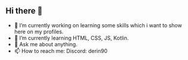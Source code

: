 ## Hi there 👋

<!--
**Derin90/derin90** is a ✨ _special_ ✨ repository because its `README.md` (this file) appears on your GitHub profile.

Here are some ideas to get you started:

-->

- 🔭 I’m currently working on learning some skills which i want to show here on my profiles.
- 🌱 I’m currently learning HTML, CSS, JS, Kotlin.
- 💬 Ask me about anything.
- 📫 How to reach me: Discord: derin90
